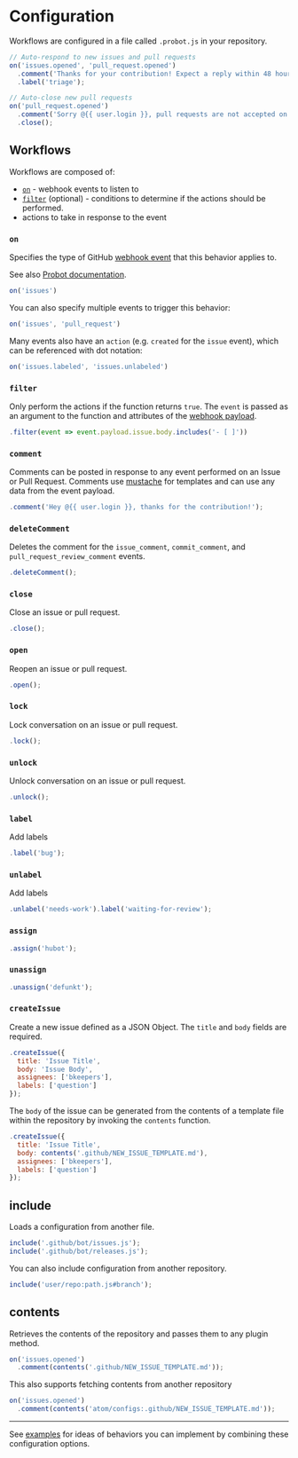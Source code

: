 # Configuration

Workflows are configured in a file called `.probot.js` in your repository.

```js
// Auto-respond to new issues and pull requests
on('issues.opened', 'pull_request.opened')
  .comment('Thanks for your contribution! Expect a reply within 48 hours.')
  .label('triage');

// Auto-close new pull requests
on('pull_request.opened')
  .comment('Sorry @{{ user.login }}, pull requests are not accepted on this repository.')
  .close();
```

## Workflows

Workflows are composed of:

- [`on`](#on) - webhook events to listen to
- [`filter`](#filter) (optional) - conditions to determine if the actions should be performed.
- actions to take in response to the event

### `on`

Specifies the type of GitHub [webhook event](https://developer.github.com/webhooks/#events) that this behavior applies
to.

See also [Probot documentation](https://probot.github.io/api/latest/Robot.html#on).

```js
on('issues')
```

You can also specify multiple events to trigger this behavior:

```js
on('issues', 'pull_request')
```

Many events also have an `action` (e.g. `created` for the `issue` event), which can be referenced with dot notation:

```js
on('issues.labeled', 'issues.unlabeled')
```


### `filter`

Only perform the actions if the function returns `true`. The `event` is passed as an argument to the function and
attributes of the [webhook payload](https://developer.github.com/webhooks/#events).

```js
.filter(event => event.payload.issue.body.includes('- [ ]'))
```

### `comment`

Comments can be posted in response to any event performed on an Issue or Pull Request. Comments use
[mustache](https://mustache.github.io/) for templates and can use any data from the event payload.

```js
.comment('Hey @{{ user.login }}, thanks for the contribution!');
```

### `deleteComment`

Deletes the comment for the `issue_comment`, `commit_comment`, and `pull_request_review_comment` events.

```js
.deleteComment();
```

### `close`

Close an issue or pull request.

```js
.close();
```

### `open`

Reopen an issue or pull request.

```js
.open();
```

### `lock`

Lock conversation on an issue or pull request.

```js
.lock();
```

### `unlock`

Unlock conversation on an issue or pull request.

```js
.unlock();
```

### `label`

Add labels

```js
.label('bug');
```

### `unlabel`

Add labels

```js
.unlabel('needs-work').label('waiting-for-review');
```

### `assign`

```js
.assign('hubot');
```

### `unassign`

```js
.unassign('defunkt');
```

### `createIssue`

Create a new issue defined as a JSON Object. The `title` and `body` fields are required.

```js
.createIssue({
  title: 'Issue Title',
  body: 'Issue Body',
  assignees: ['bkeepers'],
  labels: ['question']
});
```

The `body` of the issue can be generated from the contents of a template file within the repository by invoking the
`contents` function.

```js
.createIssue({
  title: 'Issue Title',
  body: contents('.github/NEW_ISSUE_TEMPLATE.md'),
  assignees: ['bkeepers'],
  labels: ['question']
});
```

## include

Loads a configuration from another file.

```js
include('.github/bot/issues.js');
include('.github/bot/releases.js');
```

You can also include configuration from another repository.

```js
include('user/repo:path.js#branch');
```

## contents

Retrieves the contents of the repository and passes them to any plugin method.

```js
on('issues.opened')
  .comment(contents('.github/NEW_ISSUE_TEMPLATE.md'));
```
This also supports fetching contents from another repository

```js
on('issues.opened')
  .comment(contents('atom/configs:.github/NEW_ISSUE_TEMPLATE.md'));
```

---

See [examples](examples.md) for ideas of behaviors you can implement by combining these configuration options.
